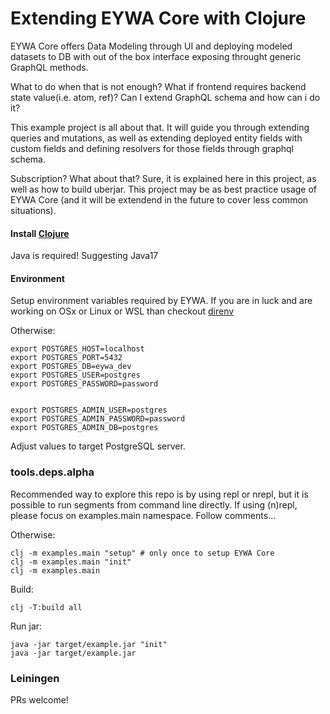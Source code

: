 # Extending EYWA Core with Clojure

EYWA Core offers Data Modeling through UI and deploying modeled datasets
to DB with out of the box interface exposing throught generic GraphQL methods.

What to do when that is not enough? What if frontend requires backend state
value(i.e. atom, ref)? Can I extend GraphQL schema and how can i do it?


This example project is all about that. It will guide you through extending
queries and mutations, as well as extending deployed entity fields with custom
fields and defining resolvers for those fields through graphql schema.

Subscription? What about that? Sure, it is explained here in this project,
as well as how to build uberjar. This project may be as best practice 
usage of EYWA Core (and it will be extendend in the future to cover less
common situations).


#### Install [Clojure](https://clojure.org/guides/install_clojure)
Java is required! Suggesting Java17


#### Environment
Setup environment variables required by EYWA. If you are in luck and
are working on OSx or Linux or WSL than checkout [direnv](https://direnv.net/)

Otherwise:
```
export POSTGRES_HOST=localhost
export POSTGRES_PORT=5432
export POSTGRES_DB=eywa_dev
export POSTGRES_USER=postgres
export POSTGRES_PASSWORD=password


export POSTGRES_ADMIN_USER=postgres
export POSTGRES_ADMIN_PASSWORD=password
export POSTGRES_ADMIN_DB=postgres
```

Adjust values to target PostgreSQL server.


### tools.deps.alpha
Recommended way to explore this repo is by using repl or nrepl, but
it is possible to run segments from command line directly. If using
(n)repl, please focus on examples.main namespace. Follow comments...


Otherwise:
```
clj -m examples.main "setup" # only once to setup EYWA Core
clj -m examples.main "init"
clj -m examples.main
```


Build: 
```
clj -T:build all
```

Run jar:
```
java -jar target/example.jar "init"
java -jar target/example.jar
```


### Leiningen
PRs welcome!
